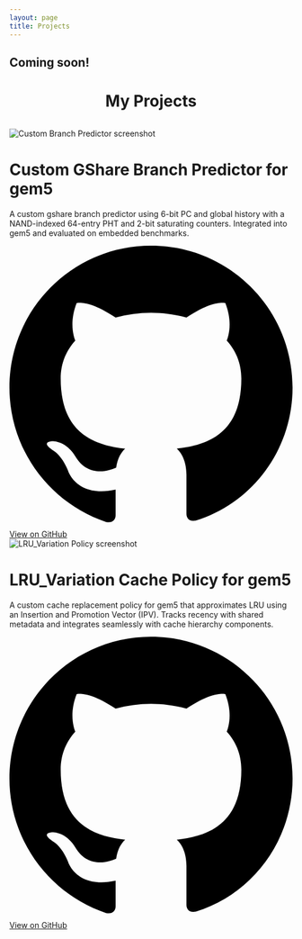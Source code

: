 ```yaml
---
layout: page
title: Projects
---
```


<h2>Coming soon!</h2>


<div class="projects">
  <h1 style="text-align: center; margin-bottom: 2rem;">My Projects</h1>
  
  <div class="card">
    <div class="card-image">
      <img src="{{ '/assets/images/gshare.png' | relative_url }}" alt="Custom Branch Predictor screenshot">
    </div>
    <div class="card-content">
      <h1>Custom GShare Branch Predictor for gem5</h1>
      <p>
        A custom gshare branch predictor using 6-bit PC and global history with a NAND-indexed 64-entry PHT and 2-bit saturating counters. Integrated into gem5 and evaluated on embedded benchmarks.
      </p>
      <a href="https://github.com/Ameya674/gshare_branch_predictor" class="github-btn" target="_blank">
        <svg viewBox="0 0 24 24"><path d="M12 0C5.37 0 0 5.37 0 12c0 5.3 3.438 9.8 8.207 11.387.6.11.793-.26.793-.577v-2.165c-3.338.726-4.033-1.61-4.033-1.61-.546-1.386-1.333-1.754-1.333-1.754-1.089-.745.083-.73.083-.73 1.205.085 1.84 1.238 1.84 1.238 1.07 1.834 2.807 1.304 3.492.997.108-.775.42-1.304.763-1.604-2.665-.3-5.466-1.334-5.466-5.93 0-1.31.47-2.38 1.236-3.22-.124-.303-.536-1.52.117-3.176 0 0 1.008-.322 3.3 1.23a11.52 11.52 0 013.003-.404c1.02.005 2.045.137 3.003.404 2.29-1.552 3.297-1.23 3.297-1.23.655 1.657.243 2.873.12 3.176.77.84 1.235 1.91 1.235 3.22 0 4.61-2.805 5.628-5.475 5.922.43.372.823 1.1.823 2.222v3.293c0 .32.19.694.8.576C20.565 21.796 24 17.3 24 12c0-6.63-5.37-12-12-12z"/></svg>
        View on GitHub
      </a>
    </div>
  </div>

  

  <div class="card">
    <div class="card-image">
      <img src="{{ '/assets/images/lruipv.png' | relative_url }}" alt="LRU_Variation Policy screenshot">
    </div>
    <div class="card-content">
      <h1>LRU_Variation Cache Policy for gem5</h1>
      <p>
        A custom cache replacement policy for gem5 that approximates LRU using an Insertion and Promotion Vector (IPV). Tracks recency with shared metadata and integrates seamlessly with cache hierarchy components.
      </p>
      <a href="https://github.com/Ameya674/lru_ipv_policy" class="github-btn" target="_blank">
        <svg viewBox="0 0 24 24"><path d="M12 0C5.37 0 0 5.37 0 12c0 5.3 3.438 9.8 8.207 11.387.6.11.793-.26.793-.577v-2.165c-3.338.726-4.033-1.61-4.033-1.61-.546-1.386-1.333-1.754-1.333-1.754-1.089-.745.083-.73.083-.73 1.205.085 1.84 1.238 1.84 1.238 1.07 1.834 2.807 1.304 3.492.997.108-.775.42-1.304.763-1.604-2.665-.3-5.466-1.334-5.466-5.93 0-1.31.47-2.38 1.236-3.22-.124-.303-.536-1.52.117-3.176 0 0 1.008-.322 3.3 1.23a11.52 11.52 0 013.003-.404c1.02.005 2.045.137 3.003.404 2.29-1.552 3.297-1.23 3.297-1.23.655 1.657.243 2.873.12 3.176.77.84 1.235 1.91 1.235 3.22 0 4.61-2.805 5.628-5.475 5.922.43.372.823 1.1.823 2.222v3.293c0 .32.19.694.8.576C20.565 21.796 24 17.3 24 12c0-6.63-5.37-12-12-12z"/></svg>
        View on GitHub
      </a>
    </div>
  </div>


</div>